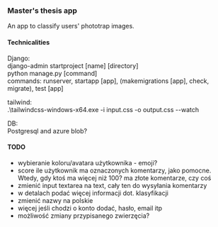 ### Master's thesis app
An app to classify users' phototrap images.


#### Technicalities
Django:\
django-admin startproject [name] [directory]\
python manage.py [command]\
commands: runserver, startapp [app], (makemigrations [app], check, migrate), test [app]

tailwind:\
.\tailwindcss-windows-x64.exe -i input.css -o output.css --watch

DB:\
Postgresql and azure blob?

#### TODO
- wybieranie koloru/avatara użytkownika - emoji?
- score ile użytkownik ma oznaczonych komentarzy, jako pomocne. Wtedy, gdy ktoś ma więcej niż 100? ma złote komentarze, czy coś
- zmienić input textarea na text, cały ten do wysyłania komentarzy
- w detalach podać więcej informacji dot. klasyfikacji
- zmienić nazwy na polskie
- więcej jeśli chodzi o konto dodać, hasło, email itp
- możliwość zmiany przypisanego zwierzęcia?
